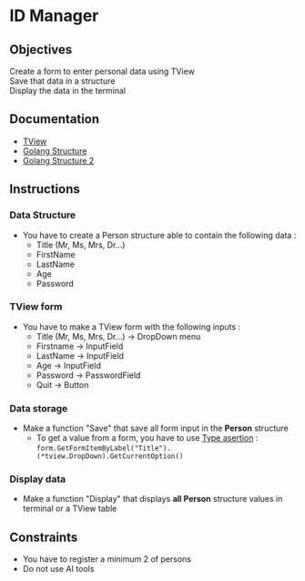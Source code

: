 # ID Manager

## Objectives
Create a form to enter personal data using TView  
Save that data in a structure  
Display the data in the terminal

## Documentation
- [TView]([TView](https://github.com/rivo/tview))
- [Golang Structure](https://gobyexample.com/structs)
- [Golang Structure 2](https://www.w3schools.com/go/go_struct.php)

## Instructions

### Data Structure
- You have to create a Person structure able to contain the following data :  
  - Title (Mr, Ms, Mrs, Dr...)
  - FirstName
  - LastName
  - Age
  - Password

### TView form
- You have to make a TView form with the following inputs :
  - Title (Mr, Ms, Mrs, Dr...) -> DropDown menu
  - Firstname -> InputField
  - LastName -> InputField
  - Age -> InputField
  - Password -> PasswordField
  - Quit -> Button

### Data storage
- Make a function "Save" that save all form input in the **Person** structure  
  - To get a value from a form, you have to use [Type asertion](https://go.dev/tour/methods/15)  :   
        ```form.GetFormItemByLabel("Title").(*tview.DropDown).GetCurrentOption()```

### Display data
- Make a function "Display" that displays **all Person** structure values in terminal or a TView table

## Constraints
- You have to register a minimum 2 of persons
- Do not use AI tools
